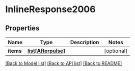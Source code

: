 # InlineResponse2006

## Properties
Name | Type | Description | Notes
------------ | ------------- | ------------- | -------------
**items** | [**list[Afterpulse]**](Afterpulse.md) |  | [optional] 

[[Back to Model list]](../README.md#documentation-for-models) [[Back to API list]](../README.md#documentation-for-api-endpoints) [[Back to README]](../README.md)

